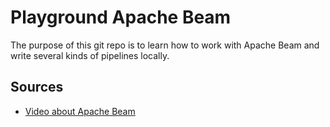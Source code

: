 # Playground Apache Beam
The purpose of this git repo is to learn how to work with Apache Beam and write several kinds of pipelines locally.

## Sources
* [Video about Apache Beam](https://www.youtube.com/watch?time_continue=946&v=7DZ8ONmeP5A)

